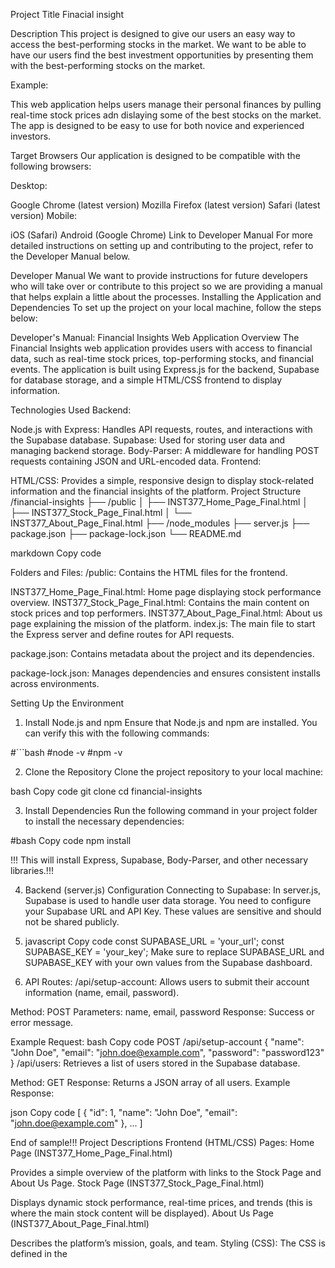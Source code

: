 Project Title
Finacial insight

Description
This project is designed to give our users an easy way to access the best-performing stocks in the market. We want to be able to have our users find the best investment opportunities by presenting them with the best-performing stocks on the market.

Example:

This web application helps users manage their personal finances by pulling real-time stock prices adn dislaying some of the best stocks on the market. The app is designed to be easy to use for both novice and experienced investors.

Target Browsers
Our application is designed to be compatible with the following browsers:

Desktop:

Google Chrome (latest version)
Mozilla Firefox (latest version)
Safari (latest version)
Mobile:

iOS (Safari)
Android (Google Chrome)
Link to Developer Manual
For more detailed instructions on setting up and contributing to the project, refer to the Developer Manual below.

Developer Manual
We want to provide instructions for future developers who will take over or contribute to this project so we are providing a manual that helps explain a little about the processes.
Installing the Application and Dependencies
To set up the project on your local machine, follow the steps below:

Developer's Manual: Financial Insights Web Application
Overview
The Financial Insights web application provides users with access to financial data, such as real-time stock prices, top-performing stocks, and financial events. The application is built using Express.js for the backend, Supabase for database storage, and a simple HTML/CSS frontend to display information.

Technologies Used
Backend:

Node.js with Express: Handles API requests, routes, and interactions with the Supabase database.
Supabase: Used for storing user data and managing backend storage.
Body-Parser: A middleware for handling POST requests containing JSON and URL-encoded data.
Frontend:

HTML/CSS: Provides a simple, responsive design to display stock-related information and the financial insights of the platform.
Project Structure
/financial-insights ├── /public │ ├── INST377_Home_Page_Final.html │ ├── INST377_Stock_Page_Final.html │ └── INST377_About_Page_Final.html ├── /node_modules ├── server.js ├── package.json ├── package-lock.json └── README.md

markdown Copy code

Folders and Files:
/public: Contains the HTML files for the frontend.

INST377_Home_Page_Final.html: Home page displaying stock performance overview.
INST377_Stock_Page_Final.html: Contains the main content on stock prices and top performers.
INST377_About_Page_Final.html: About us page explaining the mission of the platform.
index.js: The main file to start the Express server and define routes for API requests.

package.json: Contains metadata about the project and its dependencies.

package-lock.json: Manages dependencies and ensures consistent installs across environments.

Setting Up the Environment
1. Install Node.js and npm
Ensure that Node.js and npm are installed. You can verify this with the following commands:

#```bash #node -v #npm -v

2. Clone the Repository
Clone the project repository to your local machine:

bash Copy code git clone cd financial-insights

3. Install Dependencies
Run the following command in your project folder to install the necessary dependencies:

#bash Copy code npm install

!!! This will install Express, Supabase, Body-Parser, and other necessary libraries.!!!

4. Backend (server.js) Configuration
Connecting to Supabase: In server.js, Supabase is used to handle user data storage. You need to configure your Supabase URL and API Key. These values are sensitive and should not be shared publicly.

5. javascript
Copy code const SUPABASE_URL = 'your_url'; const SUPABASE_KEY = 'your_key';
Make sure to replace SUPABASE_URL and SUPABASE_KEY with your own values from the Supabase dashboard.

6. API Routes:
/api/setup-account: Allows users to submit their account information (name, email, password).

Method: POST Parameters: name, email, password Response: Success or error message.

Example Request:
bash Copy code POST /api/setup-account { "name": "John Doe", "email": "john.doe@example.com", "password": "password123" } /api/users: Retrieves a list of users stored in the Supabase database.

Method: GET Response: Returns a JSON array of all users. Example Response:

json Copy code [ { "id": 1, "name": "John Doe", "email": "john.doe@example.com" }, ... ]

End of sample!!!
Project Descriptions
Frontend (HTML/CSS) Pages: Home Page (INST377_Home_Page_Final.html)

Provides a simple overview of the platform with links to the Stock Page and About Us Page. Stock Page (INST377_Stock_Page_Final.html)

Displays dynamic stock performance, real-time prices, and trends (this is where the main stock content will be displayed). About Us Page (INST377_About_Page_Final.html)

Describes the platform’s mission, goals, and team. Styling (CSS): The CSS is defined in the <style> tag of each HTML page and applies the layout and animations such as glowing hover effects for navigation buttons.

7.
Navigation: The pages are interconnected via a navigation bar:

html Copy code

Home
Stocks
About
8. Running the Application
Start the Server To run the server locally, execute the following command:
bash Copy code npm start This will start the Express server on localhost:3000. You can access the application through your web browser by navigating to http://localhost:3000.

Testing the Application Open your web browser and visit the Home page at http://localhost:3000/. Test submitting user data via the setup-account API. Check the Stock Page for updates on real-time data. Check the about page for output
Good Luck!!!
